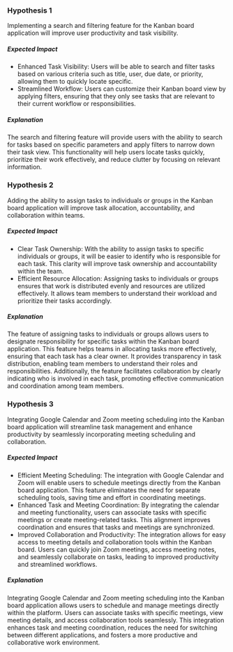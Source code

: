 ### Hypothesis 1

Implementing a search and filtering feature for the Kanban board application will improve user productivity and task visibility.

##### Expected Impact

- Enhanced Task Visibility: Users will be able to search and filter tasks based on various criteria such as title, user, due date, or priority, allowing them to quickly locate specific.
- Streamlined Workflow: Users can customize their Kanban board view by applying filters, ensuring that they only see tasks that are relevant to their current workflow or responsibilities.

##### Explanation

The search and filtering feature will provide users with the ability to search for tasks based on specific parameters and apply filters to narrow down their task view. This functionality will help users locate tasks quickly, prioritize their work effectively, and reduce clutter by focusing on relevant information.

### Hypothesis 2

Adding the ability to assign tasks to individuals or groups in the Kanban board application will improve task allocation, accountability, and collaboration within teams.

##### Expected Impact

- Clear Task Ownership: With the ability to assign tasks to specific individuals or groups, it will be easier to identify who is responsible for each task. This clarity will improve task ownership and accountability within the team.
- Efficient Resource Allocation: Assigning tasks to individuals or groups ensures that work is distributed evenly and resources are utilized effectively. It allows team members to understand their workload and prioritize their tasks accordingly.

##### Explanation

The feature of assigning tasks to individuals or groups allows users to designate responsibility for specific tasks within the Kanban board application. This feature helps teams in allocating tasks more effectively, ensuring that each task has a clear owner. It provides transparency in task distribution, enabling team members to understand their roles and responsibilities. Additionally, the feature facilitates collaboration by clearly indicating who is involved in each task, promoting effective communication and coordination among team members.

### Hypothesis 3

Integrating Google Calendar and Zoom meeting scheduling into the Kanban board application will streamline task management and enhance productivity by seamlessly incorporating meeting scheduling and collaboration.

##### Expected Impact

- Efficient Meeting Scheduling: The integration with Google Calendar and Zoom will enable users to schedule meetings directly from the Kanban board application. This feature eliminates the need for separate scheduling tools, saving time and effort in coordinating meetings.
- Enhanced Task and Meeting Coordination: By integrating the calendar and meeting functionality, users can associate tasks with specific meetings or create meeting-related tasks. This alignment improves coordination and ensures that tasks and meetings are synchronized.
- Improved Collaboration and Productivity: The integration allows for easy access to meeting details and collaboration tools within the Kanban board. Users can quickly join Zoom meetings, access meeting notes, and seamlessly collaborate on tasks, leading to improved productivity and streamlined workflows.

##### Explanation

Integrating Google Calendar and Zoom meeting scheduling into the Kanban board application allows users to schedule and manage meetings directly within the platform. Users can associate tasks with specific meetings, view meeting details, and access collaboration tools seamlessly. This integration enhances task and meeting coordination, reduces the need for switching between different applications, and fosters a more productive and collaborative work environment.
